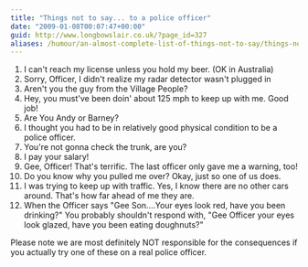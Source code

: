 ```yaml
---
title: "Things not to say... to a police officer"
date: "2009-01-08T00:07:47+00:00"
guid: http://www.longbowslair.co.uk/?page_id=327
aliases: /humour/an-almost-complete-list-of-things-not-to-say/things-not-to-say-to-a-police-officer/
---
```


1. I can't reach my license unless you hold my beer. (OK in Australia)
2. Sorry, Officer, I didn't realize my radar detector wasn't plugged in
3. Aren't you the guy from the Village People?
4. Hey, you must've been doin' about 125 mph to keep up with me. Good job!
5. Are You Andy or Barney?
6. I thought you had to be in relatively good physical condition to be a police officer.
7. You're not gonna check the trunk, are you?
8. I pay your salary!
9. Gee, Officer! That's terrific. The last officer only gave me a warning, too!
10. Do you know why you pulled me over? Okay, just so one of us does.
11. I was trying to keep up with traffic. Yes, I know there are no other cars around. That's how far ahead of me they are.
12. When the Officer says "Gee Son....Your eyes look red, have you been drinking?" You probably shouldn't respond with, "Gee Officer your eyes look glazed, have you been eating doughnuts?"

Please note we are most definitely NOT responsible for the consequences if you actually try one of these on a real police officer.
